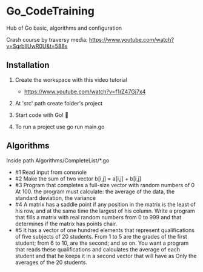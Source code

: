 # Go_CodeTraining
Hub of Go basic, algorithms and configuration

Crash course by traversy media: https://www.youtube.com/watch?v=SqrbIlUwR0U&t=588s
## Installation
1. Create the workspace with this video tutorial

    - https://www.youtube.com/watch?v=f1rZ47Gj7x4

2. At 'src' path create folder's project

3. Start code with Go! 🤙

4. To run a project use go run main.go

## Algorithms
Inside path Algorithms/CompleteList/*.go

- #1 Read input from consnole
- #2 Make the sum of two vector b[i,j] = a[i,j] + b[i,j]
- #3 Program that completes a full-size vector with random numbers of 0 At 100. the program must calculate: the average of the data, the standard deviation, the variance
- #4 A matrix has a saddle point if any position in the matrix is the least of his row, and at the same time the largest of his column. Write a program that fills a matrix with real random numbers from 0 to 999 and that determines if the matrix has points chair.
- #5 It has a vector of one hundred elements that represent qualifications of five subjects of 20 students. From 1 to 5 are the grades of the first student; from 6 to 10, are the second; and so on. You want a program that reads these qualifications and calculates the average of each student and that he keeps it in a second vector that will have as Only the averages of the 20 students.
